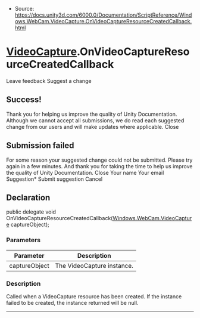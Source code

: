 * Source: https://docs.unity3d.com/6000.0/Documentation/ScriptReference/Windows.WebCam.VideoCapture.OnVideoCaptureResourceCreatedCallback.html

#  [VideoCapture](https://docs.unity3d.com/6000.0/Documentation/ScriptReference/Windows.WebCam.VideoCapture.html).OnVideoCaptureResourceCreatedCallback
Leave feedback
Suggest a change
## Success!
Thank you for helping us improve the quality of Unity Documentation. Although we cannot accept all submissions, we do read each suggested change from our users and will make updates where applicable.
Close
## Submission failed
For some reason your suggested change could not be submitted. Please <a>try again</a> in a few minutes. And thank you for taking the time to help us improve the quality of Unity Documentation.
Close
Your name Your email Suggestion* Submit suggestion
Cancel
## Declaration
public delegate void OnVideoCaptureResourceCreatedCallback([Windows.WebCam.VideoCapture](https://docs.unity3d.com/6000.0/Documentation/ScriptReference/Windows.WebCam.VideoCapture.html) captureObject); 
### Parameters
Parameter | Description  
---|---  
captureObject | The VideoCapture instance.  
### Description
Called when a VideoCapture resource has been created.
If the instance failed to be created, the instance returned will be null.
* * *
